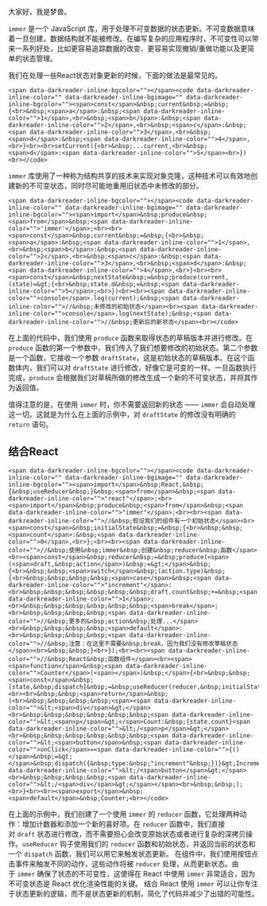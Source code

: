 大家好，我是梦兽。  

`immer` 是一个 JavaScript 库，用于处理不可变数据的状态更新。不可变数据意味着一旦创建，数据结构就不能被修改。在编写复杂的应用程序时，不可变性可以带来一系列好处，比如更容易追踪数据的改变、更容易实现撤销/重做功能以及更简单的状态管理。

我们在处理一些React状态对象更新的时候，下面的做法是最常见的。

```
<span data-darkreader-inline-bgcolor=""></span><code data-darkreader-inline-color="" data-darkreader-inline-bgimage="" data-darkreader-inline-bgcolor=""><span>const</span>&nbsp;current&nbsp;=&nbsp;{<br>&nbsp;<span>a</span>:&nbsp;<span data-darkreader-inline-color="">1</span>,<br>&nbsp;<span>b</span>:&nbsp;<span data-darkreader-inline-color="">2</span>,<br>&nbsp;<span>c</span>:&nbsp;<span data-darkreader-inline-color="">3</span>,<br>&nbsp;<span>d</span>:&nbsp;<span data-darkreader-inline-color="">4</span>,<br>}<br><br>setCurrent({<br>&nbsp;...current,<br>&nbsp;<span>d</span>:<span data-darkreader-inline-color="">5</span><br>})<br></code>
```

`immer` 库使用了一种称为结构共享的技术来实现对象克隆，这种技术可以有效地创建新的不可变状态，同时尽可能地重用旧状态中未修改的部分。

```
<span data-darkreader-inline-bgcolor=""></span><code data-darkreader-inline-color="" data-darkreader-inline-bgimage="" data-darkreader-inline-bgcolor=""><span>import</span>&nbsp;produce&nbsp;<span>from</span>&nbsp;<span data-darkreader-inline-color="">'immer'</span>;<br><br><span>const</span>&nbsp;current&nbsp;=&nbsp;{<br>&nbsp;<span>a</span>:&nbsp;<span data-darkreader-inline-color="">1</span>,<br>&nbsp;<span>b</span>:&nbsp;<span data-darkreader-inline-color="">2</span>,<br>&nbsp;<span>c</span>:&nbsp;<span data-darkreader-inline-color="">3</span>,<br>&nbsp;<span>d</span>:&nbsp;<span data-darkreader-inline-color="">4</span>,<br>}<br><br><span>const</span>&nbsp;nextState&nbsp;=&nbsp;produce(current,(state)=&gt;{<br>&nbsp;state.d&nbsp;=&nbsp;<span data-darkreader-inline-color="">5</span>;<br>})<br><br><span data-darkreader-inline-color="">console</span>.log(current);&nbsp;<span data-darkreader-inline-color="">//&nbsp;未修改的初始状态</span><br><span data-darkreader-inline-color="">console</span>.log(nextState);&nbsp;<span data-darkreader-inline-color="">//&nbsp;更新后的新状态</span><br></code>
```

在上面的代码中，我们使用 `produce` 函数来取得状态的草稿版本并进行修改。在 `produce` 函数的第一个参数中，我们传入了我们想要修改的初始状态。第二个参数是一个函数，它接收一个参数 `draftState`，这是初始状态的草稿版本。在这个函数体内，我们可以对 `draftState` 进行修改，好像它是可变的一样。一旦函数执行完成，`produce` 会根据我们对草稿所做的修改生成一个新的不可变状态，并将其作为返回值。

值得注意的是，在使用 `immer` 时，你不需要返回新的状态 —— `immer` 会自动处理这一切。这就是为什么在上面的示例中，对 `draftState` 的修改没有明确的 `return` 语句。

## 结合React

```
<span data-darkreader-inline-bgcolor=""></span><code data-darkreader-inline-color="" data-darkreader-inline-bgimage="" data-darkreader-inline-bgcolor=""><span>import</span>&nbsp;React,&nbsp;{&nbsp;useReducer&nbsp;}&nbsp;<span>from</span>&nbsp;<span data-darkreader-inline-color="">"react"</span>;<br><span>import</span>&nbsp;produce&nbsp;<span>from</span>&nbsp;<span data-darkreader-inline-color="">"immer"</span>;<br><br><span data-darkreader-inline-color="">//&nbsp;假设我们的组件有一个初始状态</span><br><span>const</span>&nbsp;initialState&nbsp;=&nbsp;{<br>&nbsp;&nbsp;<span>count</span>:&nbsp;<span data-darkreader-inline-color="">0</span>,<br>};<br><br><span data-darkreader-inline-color="">//&nbsp;使用&nbsp;immer&nbsp;创建&nbsp;reducer&nbsp;函数</span><br><span>const</span>&nbsp;reducer&nbsp;=&nbsp;produce(<span>(<span>draft,&nbsp;action</span>)&nbsp;=&gt;</span>&nbsp;{<br>&nbsp;&nbsp;<span>switch</span>&nbsp;(action.type)&nbsp;{<br>&nbsp;&nbsp;&nbsp;&nbsp;<span>case</span>&nbsp;<span data-darkreader-inline-color="">"increment"</span>:<br>&nbsp;&nbsp;&nbsp;&nbsp;&nbsp;&nbsp;draft.count&nbsp;+=&nbsp;<span data-darkreader-inline-color="">1</span>;<br>&nbsp;&nbsp;&nbsp;&nbsp;&nbsp;&nbsp;<span>break</span>;<br>&nbsp;&nbsp;&nbsp;&nbsp;<span data-darkreader-inline-color="">//&nbsp;更多的&nbsp;action&nbsp;处理...</span><br>&nbsp;&nbsp;&nbsp;&nbsp;<span>default</span>:<br>&nbsp;&nbsp;&nbsp;&nbsp;<span data-darkreader-inline-color="">//&nbsp;注意：在这里不需要&nbsp;break，因为我们没有修改草稿状态</span><br>&nbsp;&nbsp;}<br>});<br><br><span data-darkreader-inline-color="">//&nbsp;React&nbsp;函数组件</span><br><span><span>function</span>&nbsp;<span data-darkreader-inline-color="">Counter</span>(<span></span>)&nbsp;</span>{<br>&nbsp;&nbsp;<span>const</span>&nbsp;[state,&nbsp;dispatch]&nbsp;=&nbsp;useReducer(reducer,&nbsp;initialState);<br><br>&nbsp;&nbsp;<span>return</span>&nbsp;(<br>&nbsp;&nbsp;&nbsp;&nbsp;<span><span data-darkreader-inline-color="">&lt;<span>div</span>&gt;</span><br>&nbsp;&nbsp;&nbsp;&nbsp;&nbsp;&nbsp;<span data-darkreader-inline-color="">&lt;<span>p</span>&gt;</span>Count:&nbsp;{state.count}<span data-darkreader-inline-color="">&lt;/<span>p</span>&gt;</span><br>&nbsp;&nbsp;&nbsp;&nbsp;&nbsp;&nbsp;<span data-darkreader-inline-color="">&lt;<span>button</span>&nbsp;<span data-darkreader-inline-color="">onClick</span>=<span data-darkreader-inline-color="">{()</span>&nbsp;=&gt;</span>&nbsp;dispatch({&nbsp;type:&nbsp;"increment"&nbsp;})}&gt;Increment<span data-darkreader-inline-color="">&lt;/<span>button</span>&gt;</span><br>&nbsp;&nbsp;&nbsp;&nbsp;<span data-darkreader-inline-color="">&lt;/<span>div</span>&gt;</span></span><br>&nbsp;&nbsp;);<br>}<br><br><span>export</span>&nbsp;<span>default</span>&nbsp;Counter;<br></code>
```

在上面的示例中，我们创建了一个使用 `immer` 的 `reducer` 函数，它处理两种动作：增加计数器和添加一个新的喜好项。在 `reducer` 函数中，我们直接对 `draft` 状态进行修改，而不需要担心会改变原始状态或者进行复杂的深拷贝操作。`useReducer` 钩子使用我们的 `reducer` 函数和初始状态，并返回当前的状态和一个 `dispatch` 函数，我们可以用它来触发状态更新。 在组件中，我们使用按钮点击事件来触发不同的动作，这些动作将被 `reducer` 处理，从而更新状态。由于 `immer` 确保了状态的不可变性，这使得在 React 中使用 `immer` 非常适合，因为不可变状态是 React 优化渲染性能的关键。 结合 React 使用 `immer` 可以让你专注于状态更新的逻辑，而不是状态更新的机制，简化了代码并减少了出错的可能性。